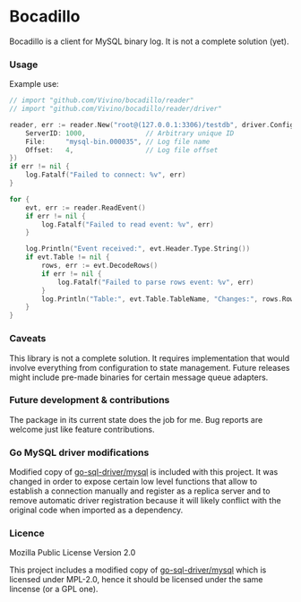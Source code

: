# Bocadillo

Bocadillo is a client for MySQL binary log. It is not a complete solution (yet).

### Usage

Example use:
```go
// import "github.com/Vivino/bocadillo/reader"
// import "github.com/Vivino/bocadillo/reader/driver"

reader, err := reader.New("root@(127.0.0.1:3306)/testdb", driver.Config{
	ServerID: 1000,               // Arbitrary unique ID
	File:     "mysql-bin.000035", // Log file name
	Offset:   4,                  // Log file offset
})
if err != nil {
	log.Fatalf("Failed to connect: %v", err)
}

for {
	evt, err := reader.ReadEvent()
	if err != nil {
		log.Fatalf("Failed to read event: %v", err)
	}

	log.Println("Event received:", evt.Header.Type.String())
	if evt.Table != nil {
		rows, err := evt.DecodeRows()
		if err != nil {
			log.Fatalf("Failed to parse rows event: %v", err)
		}
		log.Println("Table:", evt.Table.TableName, "Changes:", rows.Rows)
	}
}
```

### Caveats

This library is not a complete solution. It requires implementation that would
involve everything from configuration to state management. Future releases
might include pre-made binaries for certain message queue adapters.

### Future development & contributions

The package in its current state does the job for me. Bug reports are welcome
just like feature contributions.

### Go MySQL driver modifications

Modified copy of [go-sql-driver/mysql](https://github.com/go-sql-driver/mysql)
is included with this project. It was changed in order to expose certain low
level functions that allow to establish a connection manually and register as a
replica server and to remove automatic driver registration because it will
likely conflict with the original code when imported as a dependency.

### Licence

Mozilla Public License Version 2.0

This project includes a modified copy of [go-sql-driver/mysql](https://github.com/go-sql-driver/mysql)
which is licensed under MPL-2.0, hence it should be licensed under the same
lincense (or a GPL one).
